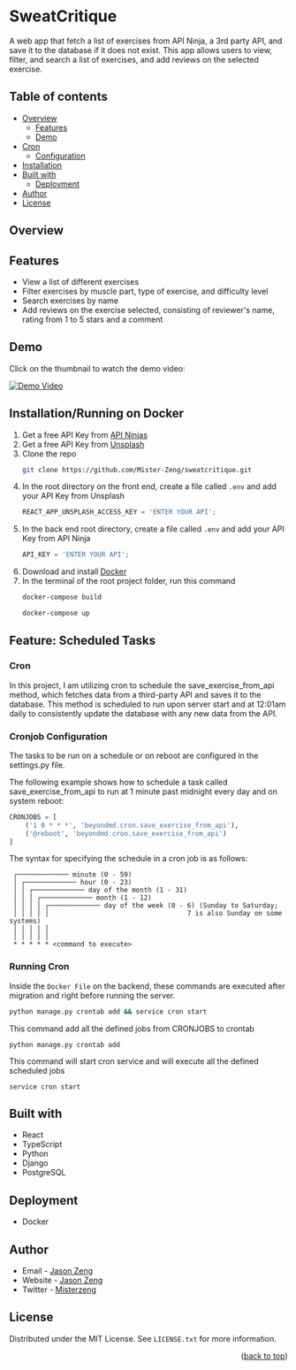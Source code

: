 <a name="readme-top"></a>

# SweatCritique

A web app that fetch a list of exercises from API Ninja, a 3rd party API, and save it to the database if it does not exist. This app allows users to view, filter, and search a list of exercises, and add reviews on the selected exercise.


## Table of contents

- [Overview](#overview)
  - [Features](#features)
  - [Demo](#demo)
- [Cron](#feature--scheduled-tasks) 
  - [Configuration](#cronjob-configuration)
- [Installation](#installationrunning-on-docker)
- [Built with](#built-with)
  - [Deployment](#deployment)
- [Author](#author)
- [License](#license)


## Overview

## Features

- View a list of different exercises
- Filter exercises by muscle part, type of exercise, and difficulty level
- Search exercises by name
- Add reviews on the exercise selected, consisting of reviewer's name, rating from 1 to 5 stars and a comment


## Demo

Click on the thumbnail to watch the demo video:

[![Demo Video](https://img.youtube.com/vi/U1g9HVUuSOo/maxresdefault.jpg)](https://youtu.be/U1g9HVUuSOo)


## Installation/Running on Docker

1. Get a free API Key from [API Ninjas](https://api-ninjas.com/api)
2. Get a free API Key from [Unsplash](https://unsplash.com/)
3. Clone the repo
   ```sh
   git clone https://github.com/Mister-Zeng/sweatcritique.git
   ```
4. In the root directory on the front end, create a file called `.env` and add your API Key from Unsplash
   ```js
   REACT_APP_UNSPLASH_ACCESS_KEY = 'ENTER YOUR API';
   ```
5. In the back end root directory, create a file called `.env` and add your API Key from API Ninja
    ```js
    API_KEY = 'ENTER YOUR API';
   ```
6. Download and install [Docker](https://www.docker.com/)
7. In the terminal of the root project folder, run this command
    ```sh
   docker-compose build
   ```
     ```sh
   docker-compose up
   ```

## Feature: Scheduled Tasks

### Cron
In this project, I am utilizing cron to schedule the save_exercise_from_api method, 
which fetches data from a third-party API and saves it to the database. 
This method is scheduled to run upon server start and at 12:01am daily to consistently 
update the database with any new data from the API.

### Cronjob Configuration
The tasks to be run on a schedule or on reboot are configured in the settings.py file.

The following example shows how to schedule a task called save_exercise_from_api to run at 
1 minute past midnight every day and on system reboot:

```python
CRONJOBS = [
    ('1 0 * * *', 'beyondmd.cron.save_exercise_from_api'),
    ('@reboot', 'beyondmd.cron.save_exercise_from_api')
]
```

The syntax for specifying the schedule in a cron job is as follows:

```
 ┌───────────── minute (0 - 59)
 │ ┌───────────── hour (0 - 23)
 │ │ ┌───────────── day of the month (1 - 31)
 │ │ │ ┌───────────── month (1 - 12)
 │ │ │ │ ┌───────────── day of the week (0 - 6) (Sunday to Saturday;
 │ │ │ │ │                                   7 is also Sunday on some systems)
 │ │ │ │ │
 │ │ │ │ │
 * * * * * <command to execute>
```

### Running Cron
Inside the `Docker File` on the backend, these commands are executed after migration and right before running the server. 
```sh 
python manage.py crontab add && service cron start
```

This command add all the defined jobs from CRONJOBS to crontab
```shell
python manage.py crontab add
```

This command will start cron service and will execute all the defined scheduled jobs
```shell
service cron start
```
## Built with

- React
- TypeScript
- Python
- Django
- PostgreSQL

## Deployment

- Docker

## Author

- Email - [Jason Zeng](mailto:officialjasonzeng@gmail.com?subject=[GitHub]%20SweatCritique%20App)
- Website - [Jason Zeng](https://jasonz.dev/)
- Twitter - [Misterzeng](https://www.twitter.com/misterzeng)

## License

Distributed under the MIT License. See `LICENSE.txt` for more information.

<p align="right">(<a href="#readme-top">back to top</a>)</p>